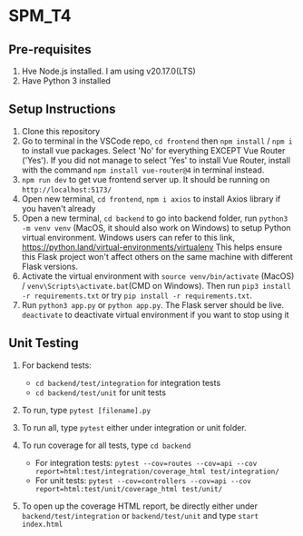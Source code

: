 # SPM_T4

## Pre-requisites

1. Hve Node.js installed. I am using v20.17.0(LTS)
2. Have Python 3 installed

## Setup Instructions

1. Clone this repository
2. Go to terminal in the VSCode repo, `cd frontend` then `npm install` / `npm i` to install vue packages. Select 'No' for everything EXCEPT Vue Router ('Yes'). 
If you did not manage to select 'Yes' to install Vue Router, install with the command `npm install vue-router@4` in terminal instead.
3. `npm run dev` to get vue frontend server up. It should be running on `http://localhost:5173/`
4. Open new terminal, `cd frontend`, `npm i axios` to install Axios library if you haven't already
5. Open a new terminal, `cd backend` to go into backend folder, run `python3 -m venv venv` (MacOS, it should also work on Windows) to setup Python virtual environment. Windows users can refer to this link, https://python.land/virtual-environments/virtualenv
This helps ensure this Flask project won't affect others on the same machine with different Flask versions.
6. Activate the virtual environment with `source venv/bin/activate` (MacOS) / `venv\Scripts\activate.bat`(CMD on Windows). Then run `pip3 install -r requirements.txt` or try `pip install -r requirements.txt`. 
7. Run `python3 app.py` or `python app.py`. The Flask server should be live.
`deactivate` to deactivate virtual environment if you want to stop using it

## Unit Testing
1. For backend tests:
    - `cd backend/test/integration` for integration tests
    - `cd backend/test/unit` for unit tests
2. To run, type `pytest [filename].py`
3. To run all, type `pytest` either under integration or unit folder.
4. To run coverage for all tests, type `cd backend`
    - For integration tests: `pytest --cov=routes --cov=api --cov report=html:test/integration/coverage_html test/integration/`
    - For unit tests: `pytest --cov=controllers --cov=api --cov report=html:test/unit/coverage_html test/unit/`

5. To open up the coverage HTML report, be directly either under `backend/test/integration` or `backend/test/unit` and type `start index.html`